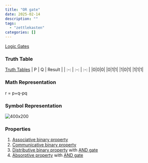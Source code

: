 ```yaml
---
title: "OR gate"
date: 2025-02-14
description: ""
tags: 
  - "zettlekasten"
categories: []
---
```


[Logic Gates](Logic%20Gates.md)
### Truth Table
[Truth Tables](Truth%20Tables.md)
| P | Q | Result |
| :-: | :-: | :-: |
|0|0|0|
|0|1|1|
|1|0|1|
|1|1|1|

### Math Representation
r =  p+q-pq

### Symbol Representation
![ 400x200](OR_GATE.png%20)

### Properties
1. [Associative binary property](Associative%20binary%20property.md)
2. [Communicative binary property](Communicative%20binary%20property.md)
3. [Distributive binary property](Distributive%20binary%20property.md) with [AND gate](AND%20gate.md)
4. [Absorptive property](Absorptive%20property.md) with [AND gate](AND%20gate.md)
